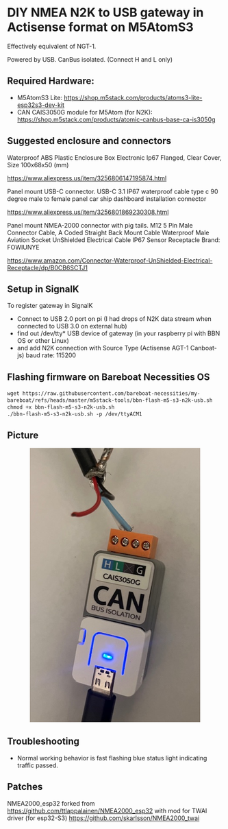 
# DIY NMEA N2K to USB gateway in Actisense format on M5AtomS3

Effectively equivalent of NGT-1.

Powered by USB. CanBus isolated. (Connect H and L only)

## Required Hardware:


- M5AtomS3 Lite:   https://shop.m5stack.com/products/atoms3-lite-esp32s3-dev-kit
- CAN CAIS3050G module for M5Atom (for N2K):   https://shop.m5stack.com/products/atomic-canbus-base-ca-is3050g

## Suggested enclosure and connectors

Waterproof ABS Plastic Enclosure Box Electronic Ip67 Flanged, Clear Cover, Size 100x68x50 (mm)

https://www.aliexpress.us/item/3256806147195874.html

Panel mount USB-C connector. USB-C 3.1 IP67 waterproof cable type c 90 degree male to female panel car ship dashboard installation connector

https://www.aliexpress.us/item/3256801869230308.html

Panel mount NMEA-2000 connector with pig tails. 
M12 5 Pin Male Connector Cable, A Coded Straight Back Mount Cable Waterproof Male Aviation Socket UnShielded Electrical Cable IP67 Sensor Receptacle
Brand: FOWIUNYE

https://www.amazon.com/Connector-Waterproof-UnShielded-Electrical-Receptacle/dp/B0CB6SCTJ1

## Setup in SignalK

To register gateway in SignalK

- Connect to USB 2.0 port on pi (I had drops of N2K data stream when connected to USB 3.0 on external hub)
- find out /dev/tty* USB device of gateway (in your raspberry pi with BBN OS or other Linux)
- and add N2K connection with Source Type (Actisense AGT-1 Canboat-js) baud rate: 115200

## Flashing firmware on Bareboat Necessities OS

````
wget https://raw.githubusercontent.com/bareboat-necessities/my-bareboat/refs/heads/master/m5stack-tools/bbn-flash-m5-s3-n2k-usb.sh
chmod +x bbn-flash-m5-s3-n2k-usb.sh
./bbn-flash-m5-s3-n2k-usb.sh -p /dev/ttyACM1
````

## Picture

<p align="center">
<img src="./nmea2000_to_usb_atomS3.jpg?raw=true" alt="BBN NMEA 2000 to USB gateway on atomS3" />
</p>


## Troubleshooting

- Normal working behavior is fast flashing blue status light indicating traffic passed.

## Patches

NMEA2000_esp32 forked from https://github.com/ttlappalainen/NMEA2000_esp32
with mod for TWAI driver (for esp32-S3)
https://github.com/skarlsson/NMEA2000_twai


